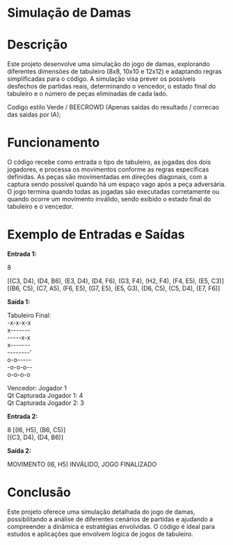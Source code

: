 # Simulação de Damas

# Descrição
Este projeto desenvolve uma simulação do jogo de damas, explorando diferentes dimensões de tabuleiro (8x8, 10x10 e 12x12) e adaptando regras simplificadas para o código. A simulação visa prever os possíveis desfechos de partidas reais, determinando o vencedor, o estado final do tabuleiro e o número de peças eliminadas de cada lado.

Codigo estilo Verde / BEECROWD (Apenas saidas do resultado / correcao das saidas por IA);

# Funcionamento
O código recebe como entrada o tipo de tabuleiro, as jogadas dos dois jogadores, e processa os movimentos conforme as regras específicas definidas. As peças são movimentadas em direções diagonais, com a captura sendo possível quando há um espaço vago após a peça adversária. O jogo termina quando todas as jogadas são executadas corretamente ou quando ocorre um movimento inválido, sendo exibido o estado final do tabuleiro e o vencedor.

# Exemplo de Entradas e Saídas

**Entrada 1:**

8 

[(C3, D4), (D4, B6), (E3, D4), (D4, F6), (G3, F4), (H2, F4), (F4, E5), (E5, C3)]  
[(B6, C5), (C7, A5), (F6, E5), (G7, E5), (E5, G3), (D6, C5), (C5, D4), (E7, F6)]

**Saída 1:**

Tabuleiro Final:  
-x-x-x-x  
x-------  
-----x-x  
x-------  
--------'   
o-o-----  
-o-o-o--  
o-o-o-o

Vencedor: Jogador 1  
Qt Capturada Jogador 1: 4  
Qt Capturada Jogador 2: 3

**Entrada 2:**

8 [(I6, H5), (B6, C5)]  
[(C3, D4), (D4, B6)]

**Saída 2:**

MOVIMENTO (I6, H5) INVÁLIDO, JOGO FINALIZADO

# Conclusão
Este projeto oferece uma simulação detalhada do jogo de damas, possibilitando a análise de diferentes cenários de partidas e ajudando a compreender a dinâmica e estratégias envolvidas. O código é ideal para estudos e aplicações que envolvem lógica de jogos de tabuleiro.
